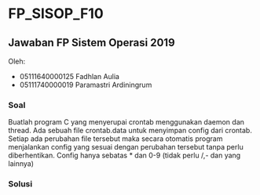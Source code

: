 # FP_SISOP_F10

## Jawaban FP Sistem Operasi 2019 

Oleh: 

* 05111640000125 Fadhlan Aulia
* 05111740000019 Paramastri Ardiningrum

### Soal

Buatlah program C yang menyerupai crontab menggunakan daemon dan thread. Ada sebuah file crontab.data untuk menyimpan config dari crontab. Setiap ada perubahan file tersebut maka secara otomatis program menjalankan config yang sesuai dengan perubahan tersebut tanpa perlu diberhentikan. Config hanya sebatas * dan 0-9 (tidak perlu /,- dan yang lainnya)

### Solusi
